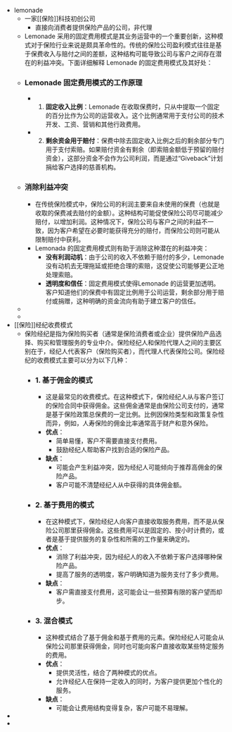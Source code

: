 - lemonade
	- 一家[[保险]]科技初创公司
		- 直接向消费者提供保险产品的公司，非代理
	- Lemonade 采用的固定费用模式是其业务运营中的一个重要创新，这种模式对于保险行业来说是颇具革命性的。传统的保险公司盈利模式往往是基于保费收入与赔付之间的差额，这种结构可能导致公司与客户之间存在潜在的利益冲突。下面详细解释 Lemonade 的固定费用模式及其好处：
	- ### Lemonade 固定费用模式的工作原理
		- 1. **固定收入比例**：Lemonade 在收取保费时，只从中提取一个固定的百分比作为公司的运营收入。这个比例通常用于支付公司的技术开发、工资、营销和其他行政费用。
		- 2. **剩余资金用于赔付**：保费中除去固定收入比例之后的剩余部分专门用于支付索赔。如果赔付资金有剩余（即索赔金额低于预留的赔付资金），这部分资金不会作为公司利润，而是通过“Giveback”计划捐给客户选择的慈善机构。
	- ### 消除利益冲突
		- 在传统保险模式中，保险公司的利润主要来自未使用的保费（也就是收取的保费减去赔付的金额）。这种结构可能促使保险公司尽可能减少赔付，以增加利润。这种情况下，保险公司与客户之间的利益不一致，因为客户希望在必要时能获得充分的赔付，而保险公司则可能从限制赔付中获利。
		- Lemonada 的固定费用模式则有助于消除这种潜在的利益冲突：
			- **没有利润动机**：由于公司的收入不依赖于赔付的多少，Lemonade 没有动机去无理拖延或拒绝合理的索赔，这促使公司能够更公正地处理索赔。
			- **透明度和信任**：固定费用模式使得Lemonade 的运营更加透明。客户知道他们的保费中有固定比例用于公司运营，剩余部分用于赔付或捐赠，这种明确的资金流向有助于建立客户的信任。
	-
	-
- [[保险]]经纪收费模式
	- 保险经纪是指为保险购买者（通常是保险消费者或企业）提供保险产品选择、购买和管理服务的专业中介。保险经纪人和保险代理人之间的主要区别在于，经纪人代表客户（保险购买者），而代理人代表保险公司。保险经纪的收费模式主要可以分为以下几种：
		- ### 1. 基于佣金的模式
			- 这是最常见的收费模式。在这种模式下，保险经纪人从与客户签订的保险合同中获得佣金。这些佣金通常是由保险公司支付的，通常是基于保险政策总保费的一定比例。比例因保险类型和政策复杂性而异，例如，人寿保险的佣金比率通常高于财产和意外保险。
			- **优点**：
				- 简单易懂，客户不需要直接支付费用。
				- 鼓励经纪人帮助客户找到合适的保险产品。
			- **缺点**：
				- 可能会产生利益冲突，因为经纪人可能倾向于推荐高佣金的保险产品。
				- 客户可能不清楚经纪人从中获得的具体佣金额。
		- ### 2. 基于费用的模式
			- 在这种模式下，保险经纪人向客户直接收取服务费用，而不是从保险公司那里获得佣金。这些费用可以是固定的、按小时计费的，或者是基于提供服务的复杂性和所需的工作量来确定的。
			- **优点**：
				- 消除了利益冲突，因为经纪人的收入不依赖于客户选择哪种保险产品。
				- 提高了服务的透明度，客户明确知道为服务支付了多少费用。
			- **缺点**：
				- 客户需直接支付费用，这可能会让一些预算有限的客户望而却步。
		- ### 3. 混合模式
			- 这种模式结合了基于佣金和基于费用的元素。保险经纪人可能会从保险公司那里获得佣金，同时也可能向客户直接收取某些特定服务的费用。
			- **优点**：
				- 提供灵活性，结合了两种模式的优点。
				- 允许经纪人在保持一定收入的同时，为客户提供更加个性化的服务。
			- **缺点**：
				- 可能会让费用结构变得复杂，客户可能不易理解。
-
-